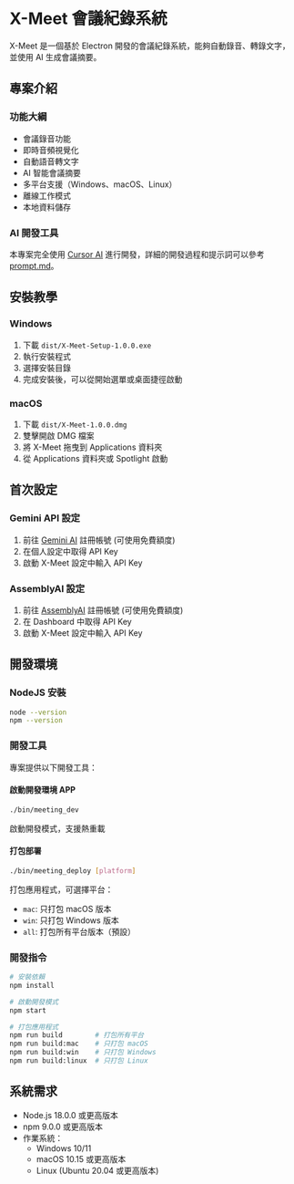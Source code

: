 # X-Meet 會議紀錄系統

X-Meet 是一個基於 Electron 開發的會議紀錄系統，能夠自動錄音、轉錄文字，並使用 AI 生成會議摘要。

## 專案介紹

### 功能大綱

- 會議錄音功能
- 即時音頻視覺化
- 自動語音轉文字
- AI 智能會議摘要
- 多平台支援（Windows、macOS、Linux）
- 離線工作模式
- 本地資料儲存

### AI 開發工具

本專案完全使用 [Cursor AI](https://cursor.sh) 進行開發，詳細的開發過程和提示詞可以參考 [prompt.md](prompt.md)。

## 安裝教學

### Windows
1. 下載 `dist/X-Meet-Setup-1.0.0.exe`
2. 執行安裝程式
3. 選擇安裝目錄
4. 完成安裝後，可以從開始選單或桌面捷徑啟動

### macOS
1. 下載 `dist/X-Meet-1.0.0.dmg`
2. 雙擊開啟 DMG 檔案
3. 將 X-Meet 拖曳到 Applications 資料夾
4. 從 Applications 資料夾或 Spotlight 啟動

## 首次設定

### Gemini API 設定

1. 前往 [Gemini AI](https://ai.google.dev/) 註冊帳號 (可使用免費額度)
2. 在個人設定中取得 API Key
3. 啟動 X-Meet 設定中輸入 API Key

### AssemblyAI 設定
1. 前往 [AssemblyAI](https://www.assemblyai.com) 註冊帳號 (可使用免費額度)
2. 在 Dashboard 中取得 API Key
3. 啟動 X-Meet 設定中輸入 API Key

## 開發環境

### NodeJS 安裝

```bash
node --version
npm --version
```

### 開發工具
專案提供以下開發工具：

#### 啟動開發環境 APP

```bash
./bin/meeting_dev
```

啟動開發模式，支援熱重載

#### 打包部署
```bash
./bin/meeting_deploy [platform]
```
打包應用程式，可選擇平台：
- `mac`: 只打包 macOS 版本
- `win`: 只打包 Windows 版本
- `all`: 打包所有平台版本（預設）

### 開發指令
```bash
# 安裝依賴
npm install

# 啟動開發模式
npm start

# 打包應用程式
npm run build        # 打包所有平台
npm run build:mac    # 只打包 macOS
npm run build:win    # 只打包 Windows
npm run build:linux  # 只打包 Linux
```

## 系統需求
- Node.js 18.0.0 或更高版本
- npm 9.0.0 或更高版本
- 作業系統：
  - Windows 10/11
  - macOS 10.15 或更高版本
  - Linux (Ubuntu 20.04 或更高版本)

